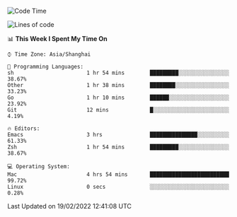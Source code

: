 <!--START_SECTION:waka-->
![Code Time](http://img.shields.io/badge/Code%20Time-620%20hrs%2053%20mins-blue)

![Lines of code](https://img.shields.io/badge/From%20Hello%20World%20I%27ve%20Written-22%20Thousand%20lines%20of%20code-blue)

📊 **This Week I Spent My Time On** 

```text
⌚︎ Time Zone: Asia/Shanghai

💬 Programming Languages: 
sh                       1 hr 54 mins        █████████░░░░░░░░░░░░░░░░   38.67% 
Other                    1 hr 38 mins        ████████░░░░░░░░░░░░░░░░░   33.23% 
Go                       1 hr 10 mins        ██████░░░░░░░░░░░░░░░░░░░   23.92% 
Git                      12 mins             █░░░░░░░░░░░░░░░░░░░░░░░░   4.19%

🔥 Editors: 
Emacs                    3 hrs               ███████████████░░░░░░░░░░   61.33% 
Zsh                      1 hr 54 mins        █████████░░░░░░░░░░░░░░░░   38.67%

💻 Operating System: 
Mac                      4 hrs 54 mins       █████████████████████████   99.72% 
Linux                    0 secs              ░░░░░░░░░░░░░░░░░░░░░░░░░   0.28%

```


 Last Updated on 19/02/2022 12:41:08 UTC
<!--END_SECTION:waka-->

